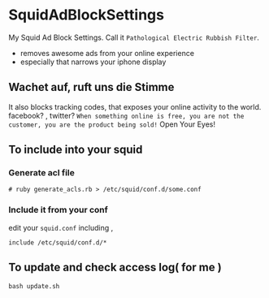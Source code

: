 # SquidAdBlockSettings
My Squid Ad Block Settings.
Call it `Pathological Electric Rubbish Filter`.

- removes awesome ads from your online experience
- especially that narrows your iphone display

## Wachet auf, ruft uns die Stimme
It also blocks tracking codes, that exposes your online activity to the world.
facebook? , twitter?
`When something online is free, you are not the customer, you are the product being sold!` 
Open Your Eyes!

## To include into your squid 

### Generate acl file
```
# ruby generate_acls.rb > /etc/squid/conf.d/some.conf
```

### Include it from your conf
edit your  `squid.conf` including ,

```
include /etc/squid/conf.d/*
```

## To update and check access log( for me )
```
bash update.sh
```

